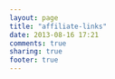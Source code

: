 ```yaml
---
layout: page
title: "affiliate-links"
date: 2013-08-16 17:21
comments: true
sharing: true
footer: true
---
```

